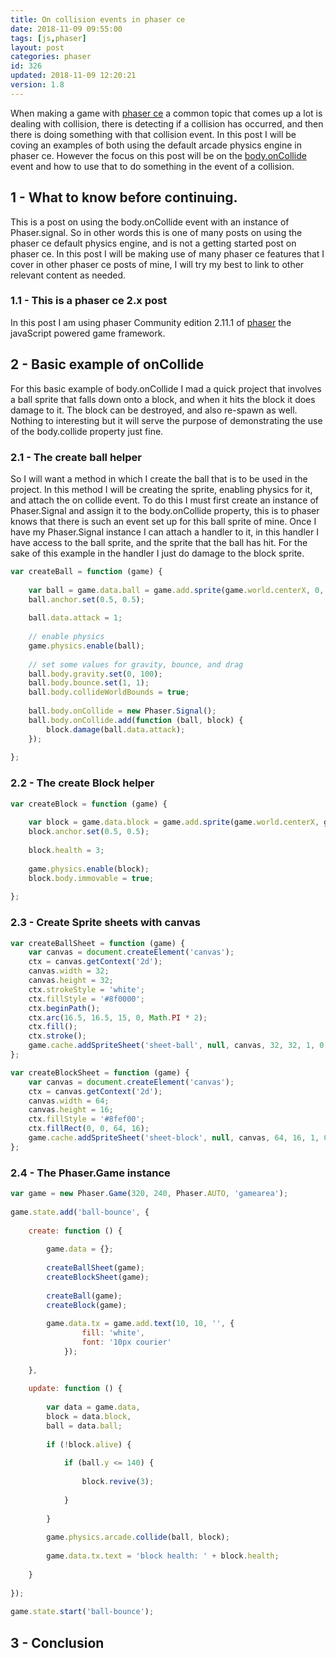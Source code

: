 ```yaml
---
title: On collision events in phaser ce
date: 2018-11-09 09:55:00
tags: [js,phaser]
layout: post
categories: phaser
id: 326
updated: 2018-11-09 12:20:21
version: 1.8
---
```


When making a game with [phaser ce](https://photonstorm.github.io/phaser-ce/index.html) a common topic that comes up a lot is dealing with collision, there is detecting if a collision has occurred, and then there is doing something with that collision event. In this post I will be coving an examples of both using the default arcade physics engine in phaser ce. However the focus on this post will be on the [body.onCollide](https://photonstorm.github.io/phaser-ce/Phaser.Physics.Arcade.Body.html#onCollide) event and how to use that to do something in the event of a collision.

<!-- more -->

## 1 - What to know before continuing.

This is a post on using the body.onCollide event with an instance of Phaser.signal. So in other words this is one of many posts on using the phaser ce default physics engine, and is not a getting started post on phaser ce. In this post I will be making use of many phaser ce features that I cover in other phaser ce posts of mine, I will try my best to link to other relevant content as needed.

### 1.1 - This is a phaser ce 2.x post

In this post I am using phaser Community edition 2.11.1 of [phaser](https://phaser.io/) the javaScript powered game framework.

## 2 - Basic example of onCollide

For this basic example of body.onCollide I mad a quick project that involves a ball sprite that falls down onto a block, and when it hits the block it does damage to it. The block can be destroyed, and also re-spawn as well. Nothing to interesting but it will serve the purpose of demonstrating the use of the body.collide property just fine.

### 2.1 - The create ball helper

So I will want a method in which I create the ball that is to be used in the project. In this method I will be creating the sprite, enabling physics for it, and attach the on collide event. To do this I must first create an instance of Phaser.Signal and assign it to the body.onCollide property, this is to phaser knows that there is such an event set up for this ball sprite of mine. Once I have my Phaser.Signal instance I can attach a handler to it, in this handler I have access to the ball sprite, and the sprite that the ball has hit. For the sake of this example in the handler I just do damage to the block sprite.

```js
var createBall = function (game) {
 
    var ball = game.data.ball = game.add.sprite(game.world.centerX, 0, 'sheet-ball', 0);
    ball.anchor.set(0.5, 0.5);
 
    ball.data.attack = 1;
 
    // enable physics
    game.physics.enable(ball);
 
    // set some values for gravity, bounce, and drag
    ball.body.gravity.set(0, 100);
    ball.body.bounce.set(1, 1);
    ball.body.collideWorldBounds = true;
 
    ball.body.onCollide = new Phaser.Signal();
    ball.body.onCollide.add(function (ball, block) {
        block.damage(ball.data.attack);
    });
 
};
```

### 2.2 - The create Block helper

```js
var createBlock = function (game) {
 
    var block = game.data.block = game.add.sprite(game.world.centerX, game.world.height - 32, 'sheet-block', 0);
    block.anchor.set(0.5, 0.5);
 
    block.health = 3;
 
    game.physics.enable(block);
    block.body.immovable = true;
 
};
```

### 2.3 - Create Sprite sheets with canvas

```js
var createBallSheet = function (game) {
    var canvas = document.createElement('canvas');
    ctx = canvas.getContext('2d');
    canvas.width = 32;
    canvas.height = 32;
    ctx.strokeStyle = 'white';
    ctx.fillStyle = '#8f0000';
    ctx.beginPath();
    ctx.arc(16.5, 16.5, 15, 0, Math.PI * 2);
    ctx.fill();
    ctx.stroke();
    game.cache.addSpriteSheet('sheet-ball', null, canvas, 32, 32, 1, 0, 0);
};
```

```js
var createBlockSheet = function (game) {
    var canvas = document.createElement('canvas');
    ctx = canvas.getContext('2d');
    canvas.width = 64;
    canvas.height = 16;
    ctx.fillStyle = '#8fef00';
    ctx.fillRect(0, 0, 64, 16);
    game.cache.addSpriteSheet('sheet-block', null, canvas, 64, 16, 1, 0, 0);
};
```

### 2.4 - The Phaser.Game instance

```js
var game = new Phaser.Game(320, 240, Phaser.AUTO, 'gamearea');
 
game.state.add('ball-bounce', {
 
    create: function () {
 
        game.data = {};
 
        createBallSheet(game);
        createBlockSheet(game);
 
        createBall(game);
        createBlock(game);
 
        game.data.tx = game.add.text(10, 10, '', {
                fill: 'white',
                font: '10px courier'
            });
 
    },
 
    update: function () {
 
        var data = game.data,
        block = data.block,
        ball = data.ball;
 
        if (!block.alive) {
 
            if (ball.y <= 140) {
 
                block.revive(3);
 
            }
 
        }
 
        game.physics.arcade.collide(ball, block);
 
        game.data.tx.text = 'block health: ' + block.health;
 
    }
 
});
 
game.state.start('ball-bounce');
```

## 3 - Conclusion